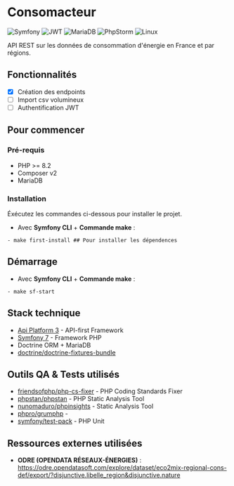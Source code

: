 # Consomacteur

![Symfony](https://img.shields.io/badge/symfony-%23000000.svg?style=for-the-badge&logo=symfony&logoColor=white)
![JWT](https://img.shields.io/badge/JWT-black?style=for-the-badge&logo=JSON%20web%20tokens)
![MariaDB](https://img.shields.io/badge/MariaDB-003545?style=for-the-badge&logo=mariadb&logoColor=white)
![PhpStorm](https://img.shields.io/badge/phpstorm-143?style=for-the-badge&logo=phpstorm&logoColor=black&color=black&labelColor=darkorchid)
![Linux](https://img.shields.io/badge/Linux-FCC624?style=for-the-badge&logo=linux&logoColor=black)

API REST sur les données de consommation d'énergie en France et par régions.

## Fonctionnalités
- [x] Création des endpoints
- [ ] Import csv volumineux
- [ ] Authentification JWT

## Pour commencer

### Pré-requis

- PHP >= 8.2
- Composer v2
- MariaDB

### Installation

Éxécutez les commandes ci-dessous pour installer le projet.

* Avec **Symfony CLI** +  **Commande make** :
```
- make first-install ## Pour installer les dépendences
```

## Démarrage

* Avec **Symfony CLI** + **Commande make** :
```
- make sf-start 
```

## Stack technique

* [Api Platform 3](https://api-platform.com/) - API-first Framework
* [Symfony 7](https://symfony.com/) - Framework PHP
* Doctrine ORM + MariaDB
* [doctrine/doctrine-fixtures-bundle](https://symfony.com/bundles/DoctrineFixturesBundle/current/index.html)

## Outils QA & Tests utilisés
* [friendsofphp/php-cs-fixer](https://github.com/PHP-CS-Fixer/PHP-CS-Fixer) - PHP Coding Standards Fixer
* [phpstan/phpstan](https://github.com/phpstan/phpstan) - PHP Static Analysis Tool
* [nunomaduro/phpinsights](https://github.com/nunomaduro/phpinsights) - Static Analysis Tool
* [phpro/grumphp](https://github.com/phpro/grumphp) - 
* [symfony/test-pack](https://symfony.com/doc/6.4/testing.html#application-tests) - PHP Unit

## Ressources externes utilisées
* **ODRE (OPENDATA RÉSEAUX-ÉNERGIES)** : https://odre.opendatasoft.com/explore/dataset/eco2mix-regional-cons-def/export/?disjunctive.libelle_region&disjunctive.nature